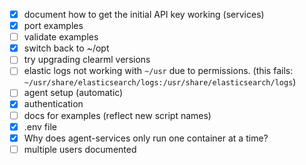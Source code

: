 
- [X] document how to get the initial API key working (services)
- [X] port examples
- [ ] validate examples
- [X] switch back to ~/opt
- [ ] try upgrading clearml versions
- [ ] elastic logs not working with `~/usr` due to permissions. (this fails: `~/usr/share/elasticsearch/logs:/usr/share/elasticsearch/logs`)
- [ ] agent setup (automatic)
- [X] authentication
- [ ] docs for examples (reflect new script names)
- [X] .env file
- [X] Why does agent-services only run one container at a time?
- [ ] multiple users documented